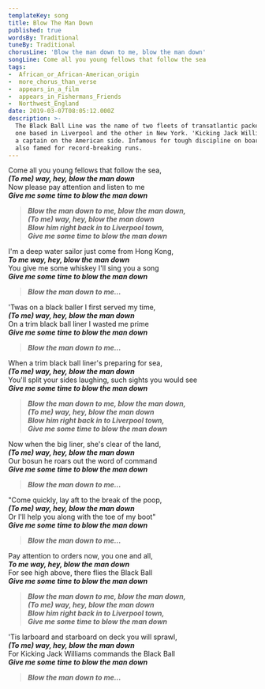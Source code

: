 ```yaml
---
templateKey: song
title: Blow The Man Down
published: true
wordsBy: Traditional
tuneBy: Traditional
chorusLine: 'Blow the man down to me, blow the man down'
songLine: Come all you young fellows that follow the sea
tags:
-  African_or_African-American_origin
-  more_chorus_than_verse
-  appears_in_a_film
-  appears_in_Fishermans_Friends
-  Northwest_England
date: 2019-03-07T08:05:12.000Z
description: >-
  The Black Ball Line was the name of two fleets of transatlantic packet ships,
  one based in Liverpool and the other in New York. 'Kicking Jack Williams' was
  a captain on the American side. Infamous for tough discipline on board, he was
  also famed for record-breaking runs.
---
```

Come all you young fellows that follow the sea,\
***(To me) way, hey, blow the man down***\
Now please pay attention and listen to me\
***Give me some time to blow the man down***

> ***Blow the man down to me, blow the man down,***\
> ***(To me) way, hey, blow the man down***\
> ***Blow him right back in to Liverpool town,***\
> ***Give me some time to blow the man down***

I'm a deep water sailor just come from Hong Kong,\
***To me way, hey, blow the man down***\
You give me some whiskey I'll sing you a song\
***Give me some time to blow the man down***

> ***Blow the man down to me...***

'Twas on a black baller I first served my time,\
***(To me) way, hey, blow the man down***\
On a trim black ball liner I wasted me prime\
***Give me some time to blow the man down***

> ***Blow the man down to me...***

When a trim black ball liner's preparing for sea,\
***(To me) way, hey, blow the man down***\
You'll split your sides laughing, such sights you would see\
***Give me some time to blow the man down***

> ***Blow the man down to me, blow the man down,***\
> ***(To me) way, hey, blow the man down***\
> ***Blow him right back in to Liverpool town,***\
> ***Give me some time to blow the man down***

Now when the big liner, she's clear of the land,\
***(To me) way, hey, blow the man down***\
Our bosun he roars out the word of command\
***Give me some time to blow the man down***

> ***Blow the man down to me...***

"Come quickly, lay aft to the break of the poop,\
***(To me) way, hey, blow the man down***\
Or I'll help you along with the toe of my boot"\
***Give me some time to blow the man down***

> ***Blow the man down to me...***

Pay attention to orders now, you one and all,\
***To me way, hey, blow the man down***\
For see high above, there flies the Black Ball\
***Give me some time to blow the man down***

> ***Blow the man down to me, blow the man down,***\
> ***(To me) way, hey, blow the man down***\
> ***Blow him right back in to Liverpool town,***\
> ***Give me some time to blow the man down***

'Tis larboard and starboard on deck you will sprawl,\
***(To me) way, hey, blow the man down***\
For Kicking Jack Williams commands the Black Ball\
***Give me some time to blow the man down***

> ***Blow the man down to me...***
